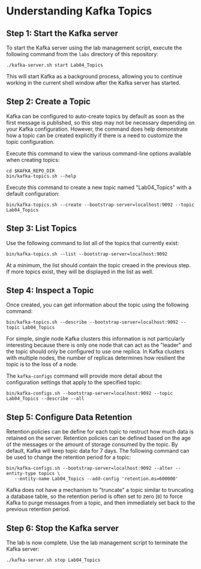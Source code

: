 # Understanding Kafka Topics


## Step 1: Start the Kafka server

To start the Kafka server using the lab management script, execute the following
command from the `labs` directory of this repository:

```
./kafka-server.sh start Lab04_Topics
```

This will start Kafka as a background process, allowing you to continue
working in the current shell window after the Kafka server has started.

## Step 2: Create a Topic

Kafka can be configured to auto-create topics by default as soon as the first message
is published, so this step may not be necessary depending on your Kafka configuration.
However, the command does help demonstrate how a topic can be created explicitly if
there is a need to customize the topic configuration.

Execute this command to view the various command-line options available when creating
topics:

```
cd $KAFKA_REPO_DIR
bin/kafka-topics.sh --help
```

Execute this command to create a new topic named "Lab04_Topics" with a default configuration:

```
bin/kafka-topics.sh --create --bootstrap-server=localhost:9092 --topic Lab04_Topics
```

## Step 3: List Topics

Use the following command to list all of the topics that currently exist:

```
bin/kafka-topics.sh --list --bootstrap-server=localhost:9092
```

At a minimum, the list should contain the topic creaed in the previous step.
If more topics exist, they will be displayed in the list as well.

## Step 4: Inspect a Topic

Once created, you can get information about the topic using the following command:

```
bin/kafka-topics.sh --describe --bootstrap-server=localhost:9092 --topic Lab04_Topics
```

For simple, single node Kafka clusters this information is not particularly interesting
because there is only one node that can act as the "leader" and the topic should only
be configured to use one replica.  In Kafka clusters with multiple nodes, the number
of replicas determines how resilient the topic is to the loss of a node.

The `kafka-configs` command will provide more detail about the configuration settings
that apply to the specified topic:

```
bin/kafka-configs.sh --bootstrap-server=localhost:9092 --topic Lab04_Topics --describe --all
```

## Step 5: Configure Data Retention

Retention policies can be define for each topic to restruct how much data is retained
on the server.  Retention policies can be defined based on the age of the messages or
the amount of storage consumed by the topic.  By default, Kafka will keep topic data
for 7 days.  The following command can be used to change the retention period for a
topic:

```
bin/kafka-configs.sh --bootstrap-server=localhost:9092 --alter --entity-type topics \
   --entity-name Lab04_Topics --add-config 'retention.ms=600000'
```

Kafka does not have a mechanism to "truncate" a topic similar to truncating a database
table, so the retention period is often set to zero (`0`) to force Kafka to purge
messages from a topic, and then immediately set back to the previous retention period.

## Step 6: Stop the Kafka server 

The lab is now complete.  Use the lab management script to terminate the Kafka server:

```
./kafka-server.sh stop Lab04_Topics
```